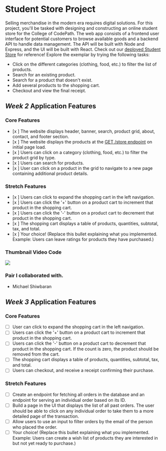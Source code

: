 # Student Store Project
Selling merchandise in the modern era requires digital solutions. For this project, you'll be tasked with designing and constructing an online student store for the College of CodePath. The web app consists of a frontend user interface for potential customers to browse available goods and a backend API to handle data management. The API will be built with Node and Express, and the UI will be built with React.
Check out our [deployed Student Store](https://codepath-student-store-demo.surge.sh/) for reference! Explore the exemplar by trying the following tasks:
- Click on the different categories (clothing, food, etc.) to filter the list of products.
- Search for an existing product.
- Search for a product that doesn't exist.
- Add several products to the shopping cart.
- Checkout and view the final receipt.
## *Week 2* Application Features
### Core Features
- [x ] The website displays header, banner, search, product grid, about, contact, and footer section.
- [x ] The website displays the products at the [GET /store endpoint](https://codepath-store-api.herokuapp.com/store) on initial page load.
- [x ] Users can click on a category (clothing, food, etc.) to filter the product grid by type.
- [x ] Users can search for products.
- [x ] User can click on a product in the grid to navigate to a new page containing additional product details.
### Stretch Features
- [x ] Users can click to expand the shopping cart in the left navigation.
- [x ] Users can click the '+' button on a product cart to increment that product in the shopping cart.
- [x ] Users can click the '-' button on a product cart to decrement that product in the shopping cart.
- [x ] The shopping cart displays a table of products, quantities, subtotal, tax, and total.
- [x ] Your choice! (Replace this bullet explaining what you implemented. Example: Users can leave ratings for products they have purchased.)
### Thumbnail Video Code 
<a href="https://www.loom.com/share/fac5437212dc48dd86d451e824deec36">
    <img style="max-width:300px;" src="https://cdn.loom.com/sessions/thumbnails/fac5437212dc48dd86d451e824deec36-with-play.gif">
  </a>



### Pair I collaborated with.
-  Michael Shiwbaran
 

## *Week 3* Application Features
### Core Features
- [ ] User can click to expand the shopping cart in the left navigation.
- [ ] Users can click the '+' button on a product cart to increment that product in the shopping cart.
- [ ] Users can click the '-' button on a product cart to decrement that product in the shopping cart. If the count is zero, the product should be removed from the cart.
- [ ] The shopping cart displays a table of products, quantities, subtotal, tax, and total.
- [ ] Users can checkout, and receive a receipt confirming their purchase.
### Stretch Features
- [ ] Create an endpoint for fetching all orders in the database and an endpoint for serving an individual order based on its ID.
- [ ] Build a page in the UI that displays the list of all past orders. The user should be able to click on any individual order to take them to a more detailed page of the transaction.
- [ ] Allow users to use an input to filter orders by the email of the person who placed the order.
- [ ] Your choice! (Replace this bullet explaining what you implemented. Example: Users can create a wish list of products they are interested in but not yet ready to purchase.)